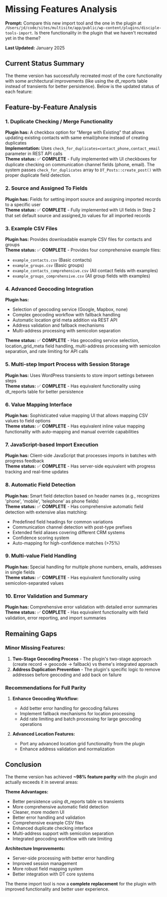 # Missing Features Analysis

**Prompt:** Compare this new import tool and the one in the plugin at `/Users/jd/code/sites/multisite/app/public/wp-content/plugins/disciple-tools-import`. Is there functionality in the plugin that we haven't recreated yet in the theme?

**Last Updated:** January 2025

## Current Status Summary

The theme version has successfully recreated most of the core functionality with some architectural improvements (like using the dt_reports table instead of transients for better persistence). Below is the updated status of each feature:

## Feature-by-Feature Analysis

### 1. Duplicate Checking / Merge Functionality
**Plugin has:** A checkbox option for "Merge with Existing" that allows updating existing contacts with same email/phone instead of creating duplicates  
**Implementation:** Uses `check_for_duplicates=contact_phone,contact_email` parameter in REST API calls  
**Theme status:** ✅ **COMPLETE** - Fully implemented with UI checkboxes for duplicate checking on communication channel fields (phone, email). The system passes `check_for_duplicates` array to `DT_Posts::create_post()` with proper duplicate field detection.

### 2. Source and Assigned To Fields
**Plugin has:** Fields for setting import source and assigning imported records to a specific user  
**Theme status:** ✅ **COMPLETE** - Fully implemented with UI fields in Step 2 that set default source and assigned_to values for all imported records

### 3. Example CSV Files
**Plugin has:** Provides downloadable example CSV files for contacts and groups  
**Theme status:** ✅ **COMPLETE** - Provides four comprehensive example files:
- `example_contacts.csv` (Basic contacts)
- `example_groups.csv` (Basic groups)  
- `example_contacts_comprehensive.csv` (All contact fields with examples)
- `example_groups_comprehensive.csv` (All group fields with examples)

### 4. Advanced Geocoding Integration
**Plugin has:**
- Selection of geocoding service (Google, Mapbox, none)
- Complex geocoding workflow with fallback handling
- Automatic location grid meta addition via REST API
- Address validation and fallback mechanisms
- Multi-address processing with semicolon separation

**Theme status:** ✅ **COMPLETE** - Has geocoding service selection, location_grid_meta field handling, multi-address processing with semicolon separation, and rate limiting for API calls

### 5. Multi-step Import Process with Session Storage
**Plugin has:** Uses WordPress transients to store import settings between steps  
**Theme status:** ✅ **COMPLETE** - Has equivalent functionality using dt_reports table for better persistence

### 6. Value Mapping Interface
**Plugin has:** Sophisticated value mapping UI that allows mapping CSV values to field options  
**Theme status:** ✅ **COMPLETE** - Has equivalent inline value mapping functionality with auto-mapping and manual override capabilities

### 7. JavaScript-based Import Execution
**Plugin has:** Client-side JavaScript that processes imports in batches with progress feedback  
**Theme status:** ✅ **COMPLETE** - Has server-side equivalent with progress tracking and real-time updates

### 8. Automatic Field Detection
**Plugin has:** Smart field detection based on header names (e.g., recognizes 'phone', 'mobile', 'telephone' as phone fields)  
**Theme status:** ✅ **COMPLETE** - Has comprehensive automatic field detection with extensive alias matching:
- Predefined field headings for common variations
- Communication channel detection with post-type prefixes
- Extended field aliases covering different CRM systems
- Confidence scoring system
- Auto-mapping for high-confidence matches (>75%)

### 9. Multi-value Field Handling
**Plugin has:** Special handling for multiple phone numbers, emails, addresses in single fields  
**Theme status:** ✅ **COMPLETE** - Has equivalent functionality using semicolon-separated values

### 10. Error Validation and Summary
**Plugin has:** Comprehensive error validation with detailed error summaries  
**Theme status:** ✅ **COMPLETE** - Has equivalent functionality with field validation, error reporting, and import summaries

## Remaining Gaps

### Minor Missing Features:
1. **Two-Stage Geocoding Process** - The plugin's two-stage approach (create record → geocode → fallback) vs theme's integrated approach
2. **Address Duplication Prevention** - The plugin's specific logic to remove addresses before geocoding and add back on failure

### Recommendations for Full Parity

1. **Enhance Geocoding Workflow:**
   - Add better error handling for geocoding failures
   - Implement fallback mechanisms for location processing
   - Add rate limiting and batch processing for large geocoding operations

2. **Advanced Location Features:**
   - Port any advanced location grid functionality from the plugin
   - Enhance address validation and normalization

## Conclusion

The theme version has achieved **~98% feature parity** with the plugin and actually exceeds it in several areas:

**Theme Advantages:**
- Better persistence using dt_reports table vs transients
- More comprehensive automatic field detection
- Cleaner, more modern UI
- Better error handling and validation
- Comprehensive example CSV files
- Enhanced duplicate checking interface
- Multi-address support with semicolon separation
- Integrated geocoding workflow with rate limiting

**Architecture Improvements:**
- Server-side processing with better error handling
- Improved session management
- More robust field mapping system
- Better integration with DT core systems

The theme import tool is now a **complete replacement** for the plugin with improved functionality and better user experience.